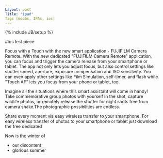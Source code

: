 ```yaml
---
Layout: post
Title: "ipad"
Tags [noobs, IPAs, ios]
---
```

{% include JB/setup %}

#ios test piece

Focus with a Touch with the new smart application - FUJIFILM Camera Remote.
With the new dedicated "FUJIFILM Camera Remote" application, you can focus and trigger the camera release from your smartphone or tablet. The app not only lets you adjust focus, but also control settings like shutter speed, aperture, exposure compensation and ISO sensitivity. You can even apply other settings like Film Simulation, self-timer, and flash while "Touch AF" lets you focus from your phone or tablet, too.

Imagine all the situations where this smart assistant will come in handy! Take commemorative group photos with yourself in the shot, capture wildlife photos, or remotely release the shutter for night shots free from camera shake.The photographic possibilities are endless.

Share every moment via easy wireless transfer to your smartphone.
For easy wireless transfer of photos to your smartphone or tablet just download the free dedicated

Now is the winter of

- our discontent
- glorious summer

